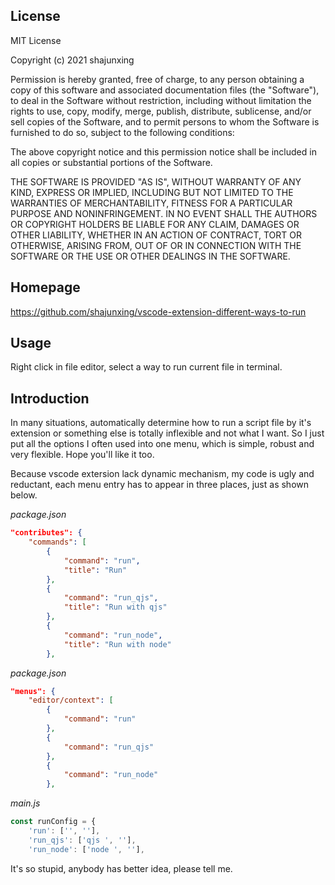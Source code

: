 ## License

MIT License

Copyright (c) 2021 shajunxing

Permission is hereby granted, free of charge, to any person obtaining a copy
of this software and associated documentation files (the "Software"), to deal
in the Software without restriction, including without limitation the rights
to use, copy, modify, merge, publish, distribute, sublicense, and/or sell
copies of the Software, and to permit persons to whom the Software is
furnished to do so, subject to the following conditions:

The above copyright notice and this permission notice shall be included in all
copies or substantial portions of the Software.

THE SOFTWARE IS PROVIDED "AS IS", WITHOUT WARRANTY OF ANY KIND, EXPRESS OR
IMPLIED, INCLUDING BUT NOT LIMITED TO THE WARRANTIES OF MERCHANTABILITY,
FITNESS FOR A PARTICULAR PURPOSE AND NONINFRINGEMENT. IN NO EVENT SHALL THE
AUTHORS OR COPYRIGHT HOLDERS BE LIABLE FOR ANY CLAIM, DAMAGES OR OTHER
LIABILITY, WHETHER IN AN ACTION OF CONTRACT, TORT OR OTHERWISE, ARISING FROM,
OUT OF OR IN CONNECTION WITH THE SOFTWARE OR THE USE OR OTHER DEALINGS IN THE
SOFTWARE.

## Homepage

<https://github.com/shajunxing/vscode-extension-different-ways-to-run>

## Usage

Right click in file editor, select a way to run current file in terminal.

## Introduction

In many situations, automatically determine how to run a script file by it's extension or something else is totally inflexible and not what I want. So I just put all the options I often used into one menu, which is simple, robust and very flexible. Hope you'll like it too.

Because vscode extersion lack dynamic mechanism, my code is ugly and reductant, each menu entry has to appear in three places, just as shown below.

*package.json*
```json
"contributes": {
    "commands": [
        {
            "command": "run",
            "title": "Run"
        },
        {
            "command": "run_qjs",
            "title": "Run with qjs"
        },
        {
            "command": "run_node",
            "title": "Run with node"
        },
```

*package.json*
```json
"menus": {
    "editor/context": [
        {
            "command": "run"
        },
        {
            "command": "run_qjs"
        },
        {
            "command": "run_node"
        },
```

*main.js*
```javascript
const runConfig = {
    'run': ['', ''],
    'run_qjs': ['qjs ', ''],
    'run_node': ['node ', ''],
```

It's so stupid, anybody has better idea, please tell me.